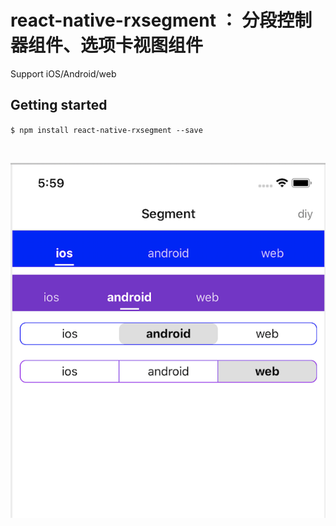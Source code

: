 
# react-native-rxsegment ： 分段控制器组件、选项卡视图组件

Support iOS/Android/web

## Getting started
`$ npm install react-native-rxsegment --save`


<br />

![srxboys](https://github.com/RXReactNative/react-native-rxsegment/blob/master/screen_img/segment.png)
